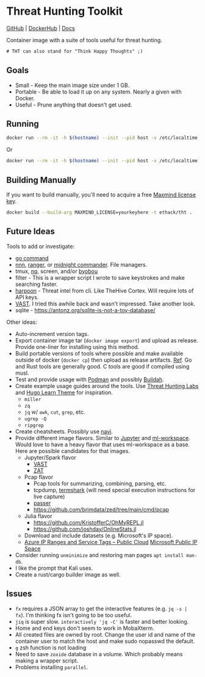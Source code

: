 # Threat Hunting Toolkit

[GitHub](https://github.com/ethack/tht) | [DockerHub](https://hub.docker.com/r/ethack/tht) | [Docs](https://ethack.github.io/tht/)

Container image with a suite of tools useful for threat hunting.

```diff
# THT can also stand for "Think Happy Thoughts" ;)
```

## Goals
- Small - Keep the main image size under 1 GB.
- Portable - Be able to load it up on any system. Nearly a given with Docker.
- Useful - Prune anything that doesn't get used. 

## Running

```bash
docker run --rm -it -h $(hostname) --init --pid host -v /etc/localtime:/etc/localtime -v /:/host -w "/host/$HOME" ethack/tht
```

Or

```bash
docker run --rm -it -h $(hostname) --init --pid host -v /etc/localtime:/etc/localtime -v /:/host -w "/host/$HOME" ghcr.io/ethack/tht
```

## Building Manually

If you want to build manually, you'll need to acquire a free [Maxmind license key](https://support.maxmind.com/account-faq/license-keys/where-do-i-find-my-license-key/).

```bash
docker build --build-arg MAXMIND_LICENSE=yourkeyhere -t ethack/tht .
```

## Future Ideas

Tools to add or investigate:
- [go command](https://blog.patshead.com/2011/05/my-take-on-the-go-command.html)
- [nnn](https://github.com/jarun/nnn), [ranger](https://github.com/ranger/ranger), or [midnight commander](https://midnight-commander.org/). File managers.
- tmux, [nq](https://github.com/leahneukirchen/nq), screen, and/or [byobou](https://www.byobu.org/)
- filter - This is a wrapper script I wrote to save keystrokes and make searching faster.
- [harpoon](https://github.com/Te-k/harpoon) - Threat intel from cli. Like TheHive Cortex. Will require lots of API keys.
- [VAST](https://github.com/tenzir/vast). I tried this awhile back and wasn't impressed. Take another look.
- sqlite - https://antonz.org/sqlite-is-not-a-toy-database/

Other ideas:
- Auto-increment version tags.
- Export container image tar (`docker image export`) and upload as release. Provide one-liner for installing using this method.
- Build portable versions of tools where possible and make available outside of docker (`docker cp`) then upload as release artifacts. [Ref](https://gist.github.com/ethack/6bd3a9551c02bbf8b404af0d2023114d). Go and Rust tools are generally good. C tools are good if compiled using musl.
- Test and provide usage with [Podman](https://podman.io/) and possibly [Buildah](https://buildah.io/).
- Create example usage guides around the tools. Use [Threat Hunting Labs](https://github.com/activecm/threat-hunting-labs/) and [Hugo Learn Theme](https://learn.netlify.app/en/) for inspiration.
    - `miller`
    - `zq`
    - `jq` w/ `awk`, `cut`, `grep`, etc.
    - `ugrep -Q`
    - `ripgrep`
- Create cheatsheets. Possibly use [navi](https://github.com/denisidoro/navi).
- Provide different image flavors. Similar to [Jupyter](https://jupyter-docker-stacks.readthedocs.io/en/latest/using/selecting.html) and [ml-workspace](https://github.com/ml-tooling/ml-workspace). Would love to have a heavy flavor that uses ml-workspace as a base. Here are possible candidates for that images.
    - Jupyter/Spark flavor
        - [VAST](https://github.com/tenzir/vast)
        - [ZAT](https://github.com/SuperCowPowers/zat)
    - Pcap flavor
        - Pcap tools for summarizing, combining, parsing, etc.
        - tcpdump, [termshark](https://termshark.io/) (will need special execution instructions for live capture)
        - [passer](https://github.com/activecm/passer)
        - https://github.com/brimdata/zed/tree/main/cmd/pcap
    - Julia flavor
        - https://github.com/KristofferC/OhMyREPL.jl
        - https://github.com/joshday/OnlineStats.jl
    - Download and include datasets (e.g. Microsoft's IP space).
  - [Azure IP Ranges and Service Tags – Public Cloud](https://www.microsoft.com/en-us/download/details.aspx?id=56519)
[Microsoft Public IP Space](https://www.microsoft.com/en-us/download/details.aspx?id=53602)
- Consider running `unminimize` and restoring man pages `apt install man-db`.
- I like the prompt that Kali uses.
- Create a rust/cargo builder image as well.

## Issues
- `fx` requires a JSON array to get the interactive features (e.g. `jq -s | fx`). I'm thinking fx isn't going to be too useful.
- `jiq` is super slow. `interactively 'jq -C'` is faster and better looking.
- Home and end keys don't seem to work in MobaXterm.
- All created files are owned by root. Change the user id and name of the container user to match the host and make sudo nopasswd the default.
- `g` zsh function is not loading
- Need to save `zoxide` database in a volume. Which probably means making a wrapper script.
- Problems installing `parallel`.